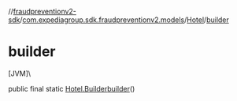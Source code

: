 //[fraudpreventionv2-sdk](../../../index.md)/[com.expediagroup.sdk.fraudpreventionv2.models](../index.md)/[Hotel](index.md)/[builder](builder.md)

# builder

[JVM]\

public final static [Hotel.Builder](-builder/index.md)[builder](builder.md)()
